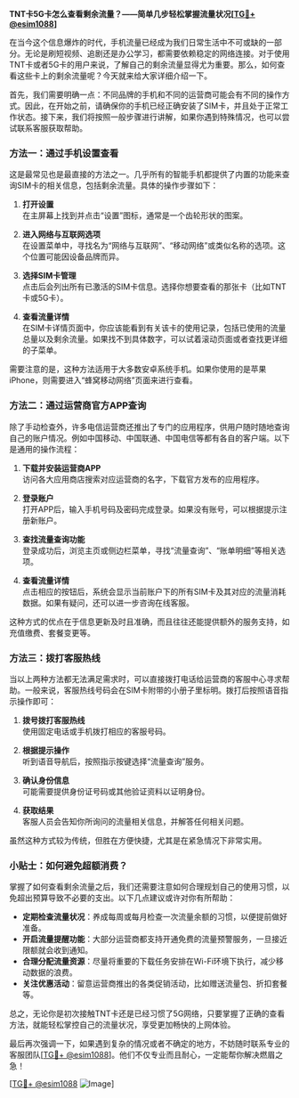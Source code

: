 **TNT卡5G卡怎么查看剩余流量？——简单几步轻松掌握流量状况[[TG💪+ @esim1088](https://t.me/s/esim1088)]**

在当今这个信息爆炸的时代，手机流量已经成为我们日常生活中不可或缺的一部分。无论是刷短视频、追剧还是办公学习，都需要依赖稳定的网络连接。对于使用TNT卡或者5G卡的用户来说，了解自己的剩余流量显得尤为重要。那么，如何查看这些卡上的剩余流量呢？今天就来给大家详细介绍一下。

首先，我们需要明确一点：不同品牌的手机和不同的运营商可能会有不同的操作方式。因此，在开始之前，请确保你的手机已经正确安装了SIM卡，并且处于正常工作状态。接下来，我们将按照一般步骤进行讲解，如果你遇到特殊情况，也可以尝试联系客服获取帮助。

### 方法一：通过手机设置查看

这是最常见也是最直接的方法之一。几乎所有的智能手机都提供了内置的功能来查询SIM卡的相关信息，包括剩余流量。具体的操作步骤如下：

1. **打开设置**  
   在主屏幕上找到并点击“设置”图标，通常是一个齿轮形状的图案。

2. **进入网络与互联网选项**  
   在设置菜单中，寻找名为“网络与互联网”、“移动网络”或类似名称的选项。这个位置可能因设备品牌而异。

3. **选择SIM卡管理**  
   点击后会列出所有已激活的SIM卡信息。选择你想要查看的那张卡（比如TNT卡或5G卡）。

4. **查看流量详情**  
   在SIM卡详情页面中，你应该能看到有关该卡的使用记录，包括已使用的流量总量以及剩余流量。如果找不到具体数字，可以试着滚动页面或者查找更详细的子菜单。

需要注意的是，这种方法适用于大多数安卓系统手机。如果你使用的是苹果iPhone，则需要进入“蜂窝移动网络”页面来进行查看。

### 方法二：通过运营商官方APP查询

除了手动检查外，许多电信运营商还推出了专门的应用程序，供用户随时随地查询自己的账户情况。例如中国移动、中国联通、中国电信等都有各自的客户端。以下是通用的操作流程：

1. **下载并安装运营商APP**  
   访问各大应用商店搜索对应运营商的名字，下载官方发布的应用程序。

2. **登录账户**  
   打开APP后，输入手机号码及密码完成登录。如果没有账号，可以根据提示注册新账户。

3. **查找流量查询功能**  
   登录成功后，浏览主页或侧边栏菜单，寻找“流量查询”、“账单明细”等相关选项。

4. **查看流量详情**  
   点击相应的按钮后，系统会显示当前账户下的所有SIM卡及其对应的流量消耗数据。如果有疑问，还可以进一步咨询在线客服。

这种方式的优点在于信息更新及时且准确，而且往往还能提供额外的服务支持，如充值缴费、套餐变更等。

### 方法三：拨打客服热线

当以上两种方法都无法满足需求时，可以直接拨打电话给运营商的客服中心寻求帮助。一般来说，客服热线号码会在SIM卡附带的小册子里标明。拨打后按照语音指示操作即可：

1. **拨号拨打客服热线**  
   使用固定电话或手机拨打相应的客服号码。

2. **根据提示操作**  
   听到语音导航后，按照指示按键选择“流量查询”服务。

3. **确认身份信息**  
   可能需要提供身份证号码或其他验证资料以证明身份。

4. **获取结果**  
   客服人员会告知你所询问的流量相关信息，并解答任何相关问题。

虽然这种方式较为传统，但胜在方便快捷，尤其是在紧急情况下非常实用。

### 小贴士：如何避免超额消费？

掌握了如何查看剩余流量之后，我们还需要注意如何合理规划自己的使用习惯，以免超出预算导致不必要的支出。以下几点建议或许对你有所帮助：

- **定期检查流量状况**：养成每周或每月检查一次流量余额的习惯，以便提前做好准备。
- **开启流量提醒功能**：大部分运营商都支持开通免费的流量预警服务，一旦接近限额就会收到通知。
- **合理分配流量资源**：尽量将重要的下载任务安排在Wi-Fi环境下执行，减少移动数据的浪费。
- **关注优惠活动**：留意运营商推出的各类促销活动，比如赠送流量包、折扣套餐等。

总之，无论你是初次接触TNT卡还是已经习惯了5G网络，只要掌握了正确的查看方法，就能轻松掌控自己的流量状况，享受更加畅快的上网体验。

最后再次强调一下，如果遇到复杂的情况或者不确定的地方，不妨随时联系专业的客服团队[[TG💪+ @esim1088](https://t.me/s/esim1088)]。他们不仅专业而且耐心，一定能帮你解决燃眉之急！

[[TG💪+ @esim1088](https://t.me/s/esim1088) ![Image](https://i.postimg.cc/4NQfJmqS/Snipaste-2025-05-13-00-14-12.png)]